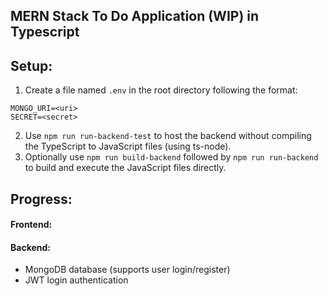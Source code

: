 ## MERN Stack To Do Application (WIP) in Typescript

## Setup:

1. Create a file named `.env` in the root directory following the format:

```
MONGO_URI=<uri>
SECRET=<secret>
```

2. Use `npm run run-backend-test` to host the backend without compiling the TypeScript to JavaScript files (using ts-node).
3. Optionally use `npm run build-backend` followed by `npm run run-backend` to build and execute the JavaScript files directly.

## Progress:

#### Frontend:

#### Backend:

-   MongoDB database (supports user login/register)
-   JWT login authentication
